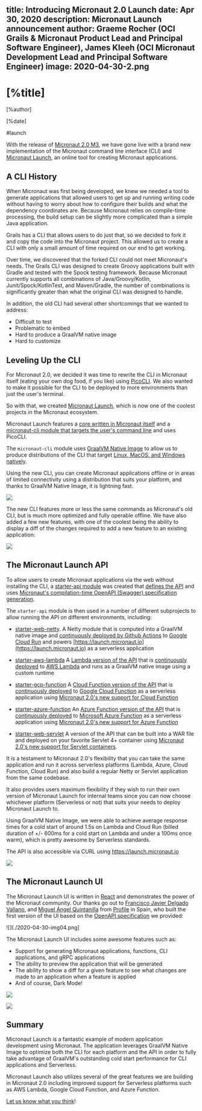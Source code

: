 title: Introducing Micronaut 2.0 Launch
date: Apr 30, 2020
description: Micronaut Launch announcement
author: Graeme Rocher (OCI Grails & Micronaut Product Lead and Principal Software Engineer), James Kleeh (OCI Micronaut Development Lead and Principal Software Engineer)
image: 2020-04-30-2.png
---

# [%title]

[%author]

[%date] 

#launch

With the release of [Micronaut 2.0 M3](https://objectcomputing.com/news/2020/04/30/micronaut-20-m3-big-boost-serverless-and-micronaut-launch), we have gone live with a brand new implementation of the Micronaut command line interface (CLI) and [Micronaut Launch](https://micronaut.io/launch/), an online tool for creating Micronaut applications.

##  A CLI History

When Micronaut was first being developed, we knew we needed a tool to generate applications that allowed users to get up and running writing code without having to worry about how to configure their builds and what the dependency coordinates are. Because Micronaut relies on compile-time processing, the build setup can be slightly more complicated than a simple Java application.

Grails has a CLI that allows users to do just that, so we decided to fork it and copy the code into the Micronaut project. This allowed us to create a CLI with only a small amount of time required on our end to get working.

Over time, we discovered that the forked CLI could not meet Micronaut's needs. The Grails CLI was designed to create Groovy applications built with Gradle and tested with the Spock testing framework. Because Micronaut currently supports all combinations of Java/Groovy/Kotlin, Junit/Spock/KotlinTest, and Maven/Gradle, the number of combinations is significantly greater than what the original CLI was designed to handle.

In addition, the old CLI had several other shortcomings that we wanted to address:

- Difficult to test
- Problematic to embed
- Hard to produce a GraalVM native image
- Hard to customize

## Leveling Up the CLI

For Micronaut 2.0, we decided it was time to rewrite the CLI in Micronaut itself (eating your own dog food, if you like) using [PicoCLI](https://picocli.info/). We also wanted to make it possible for the CLI to be deployed to more environments than just the user's terminal.

So with that, we created [Micronaut Launch](https://github.com/micronaut-projects/micronaut-starter), which is now one of the coolest projects in the Micronaut ecosystem.

Micronaut Launch features a [core written in Micronaut itself](https://github.com/micronaut-projects/micronaut-starter/tree/master/starter-core) and a [micronaut-cli module that targets the user's command line](https://github.com/micronaut-projects/micronaut-starter/tree/master/starter-cli) and uses PicoCLI.

The `micronaut-cli` module uses [GraalVM Native Image](https://www.graalvm.org/docs/reference-manual/native-image/) to allow us to produce distributions of the CLI that target [Linux, MacOS, and Windows natively](https://github.com/micronaut-projects/micronaut-starter/releases/tag/v2.0.0.M3).

Using the new CLI, you can create Micronaut applications offline or in areas of limited connectivity using a distribution that suits your platform, and thanks to GraalVM Native Image, it is lightning fast.

![](2020-04-30-img01.png)

The new CLI features more or less the same commands as Micronaut's old CLI, but is much more optimized and fully operable offline. We have also added a few new features, with one of the coolest being the ability to display a diff of the changes required to add a new feature to an existing application:

![](2020-04-30-img02.png)

## The Micronaut Launch API

To allow users to create Micronaut applications via the web without installing the CLI, a [starter-api module](https://github.com/micronaut-projects/micronaut-starter/tree/master/starter-api) was created that [defines the API](https://launch.micronaut.io/swagger/views/swagger-ui/index.html) and uses [Micronaut's compilation-time OpenAPI (Swagger) specification generation](https://github.com/micronaut-projects/micronaut-openapi/).

The `starter-api` module is then used in a number of different subprojects to allow running the API on different environments, including:

- [starter-web-netty](https://github.com/micronaut-projects/micronaut-starter/tree/master/starter-web-netty). A Netty module that is computed into a GraalVM native image and [continuously deployed by Github Actions](https://github.com/micronaut-projects/micronaut-starter/actions?query=workflow%3A%22Snapshot+Analytics+to+GCR%22) to  [Google Cloud Run](https://cloud.google.com/run") and powers [https://launch.micronaut.io](https://launch.micronaut.io) as a serverless application
- [starter-aws-lambda](https://github.com/micronaut-projects/micronaut-starter/tree/master/starter-aws-lambda) A [Lambda version of the API](https://cn58jiuova.execute-api.us-east-1.amazonaws.com/staging/application-types) that is [continuously deployed](https://github.com/micronaut-projects/micronaut-starter/actions?query=workflow%3A%22Snapshot+to+AWS+Lambda%22) to [AWS Lambda](https://aws.amazon.com/lambda/) and runs as a GraalVM native image using a custom runtime

- [starter-gcp-function](https://github.com/micronaut-projects/micronaut-starter/tree/master/starter-gcp-function) A [Cloud Function version of the API](https://us-central1-micronaut-projects.cloudfunctions.net/micronaut-starter-staging/application-types) that is [continuously deployed](https://github.com/micronaut-projects/micronaut-starter/actions?query=workflow%3A%22Snapshot+to+GCF%22) to [Google Cloud Function](https://cloud.google.com/functions) as a serverless application using [Micronaut 2.0's new support for Cloud Function](https://micronaut-projects.github.io/micronaut-gcp/2.0.x/guide/#cloudFunction)
- [starter-azure-function](https://github.com/micronaut-projects/micronaut-starter/tree/master/starter-azure-function) An [Azure Function version of the API](https://micronaut-starter.azurewebsites.net/api/application-types) that is [continuously deployed](https://github.com/micronaut-projects/micronaut-starter/actions?query=workflow%3A%22Snapshot+to+Azure+Function%22) to [Microsoft Azure Function](https://azure.microsoft.com/en-us/services/functions/) as a serverless application using [Micronaut 2.0's new support for Azure Function](https://micronaut-projects.github.io/micronaut-azure/1.0.x/guide/#azureFunction)
- [starter-web-servlet](https://github.com/micronaut-projects/micronaut-starter/tree/master/starter-web-servlet) A version of the API that can be built into a WAR file and deployed on your favorite Servlet 4+ container using [Micronaut 2.0's new support for Servlet containers](https://micronaut-projects.github.io/micronaut-servlet/1.0.x/guide/).

It is a testament to Micronaut 2.0's flexibility that you can take the same application and run it across serverless platforms (Lambda, Azure, Cloud Function, Cloud Run) and also build a regular Netty or Servlet application from the same codebase.

It also provides users maximum flexibility if they wish to run their own version of Micronaut Launch for internal teams since you can now choose whichever platform (Serverless or not) that suits your needs to deploy Micronaut&nbsp;Launch to.

Using GraalVM Native Image, we were able to achieve average response times for a cold start of around 1.5s on Lambda and Cloud Run (billed duration of +/- 600ms for a cold start on Lambda and under a 100ms once warm), which is pretty awesome by Serverless standards.

The API is also accessible via CURL using <a href="https://launch.micronaut.io">https://launch.micronaut.io</a></p>

![](2020-04-30-img03.png)

## The Micronaut Launch UI

The Micronaut Launch UI is written in [React](https://github.com/micronaut-projects/static-website/tree/master/main/src/main/js/start)</a> and demonstrates the power of the Micronaut community. Our thanks go out to [Francisco Javier Delgado Vallano](https://twitter.com/franvallano), and [Miguel Ángel Quintanilla](https://twitter.com/maq_dev) from [Profile](https://profile.es") in Spain, who built the first version of the UI based on the [OpenAPI specification](https://launch.micronaut.io/swagger/views/swagger-ui/index.html) we provided:

![](./2020-04-30-img04.png]

The Micronaut Launch UI includes some awesome features such as:

- Support for generating Micronaut applications, functions, CLI applications, and gRPC applications
- The ability to preview the application that will be generated
- The ability to show a diff for a given feature to see what changes are made to an application when a feature is applied
- And of course, Dark Mode!

![](2020-04-30-img05.png)

![](2020-04-30-img06.png)

## Summary

Micronaut Launch is a fantastic example of modern application development using Micronaut. The application leverages GraalVM Native Image to optimize both the CLI for each platform and the API in order to fully take advantage of GraalVM's outstanding cold start performance for CLI applications and Serverless.

Micronaut Launch also utilizes several of the great features we are building in Micronaut 2.0 including improved support for Serverless platforms such as AWS Lambda, Google Cloud Function, and Azure Function.

[Let us know what you think](https://github.com/micronaut-projects/micronaut-starter/issues)!
